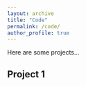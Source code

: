 ```yaml
---
layout: archive
title: "Code"
permalink: /code/
author_profile: true
---
```

 Here are some projects...

## Project 1